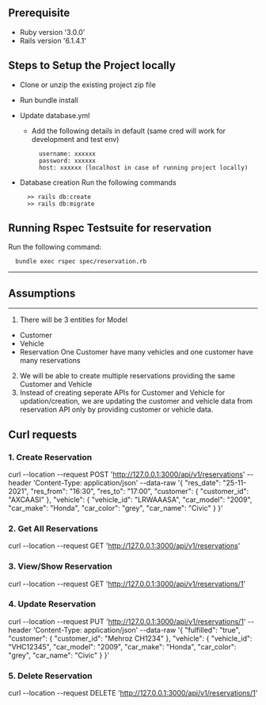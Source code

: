 ## Prerequisite

* Ruby version
  '3.0.0'
* Rails version
  '6.1.4.1'
## Steps to Setup the Project locally
* Clone or unzip the existing project zip file

* Run bundle install

* Update database.yml
  - Add the following details in default (same cred will work for development and test env)
    ```
      username: xxxxxx
      password: xxxxxx
      host: xxxxxx (localhost in case of running project locally)
    ```
* Database creation
  Run the following commands
    ```
      >> rails db:create
      >> rails db:migrate
    ```
## Running Rspec Testsuite for reservation
Run the following command:
  ```
    bundle exec rspec spec/reservation.rb
  ```
------------------------------------
## Assumptions
-----------------------------------
1. There will be 3 entities for Model
  - Customer
  - Vehicle
  - Reservation
  One Customer have many vehicles and one customer have many reservations
2. We will be able to create multiple reservations providing the same Customer and Vehicle
3. Instead of creating seperate APIs for Customer and Vehicle for updation/creation, we are updating the customer and vehicle data from reservation API only by providing customer or vehicle data.

## Curl requests

### 1. Create Reservation

curl --location --request POST 'http://127.0.0.1:3000/api/v1/reservations' --header 'Content-Type: application/json' --data-raw '{ "res_date": "25-11-2021", "res_from": "16:30", "res_to": "17:00", "customer": { "customer_id": "AXCAASI" }, "vehicle": { "vehicle_id": "LRWAAASA", "car_model": "2009", "car_make": "Honda", "car_color": "grey", "car_name": "Civic" } }'

### 2. Get All Reservations
curl --location --request GET 'http://127.0.0.1:3000/api/v1/reservations'

### 3. View/Show Reservation
curl --location --request GET 'http://127.0.0.1:3000/api/v1/reservations/1'

### 4. Update Reservation
curl --location --request PUT 'http://127.0.0.1:3000/api/v1/reservations/1' --header 'Content-Type: application/json' --data-raw '{
    "fulfilled": "true",
    "customer": {
        "customer_id": "Mehroz CH1234"
    },
    "vehicle": {
        "vehicle_id": "VHC12345",
        "car_model": "2009",
        "car_make": "Honda",
        "car_color": "grey",
        "car_name": "Civic"
    }
}'

### 5. Delete Reservation
curl --location --request DELETE 'http://127.0.0.1:3000/api/v1/reservations/1'